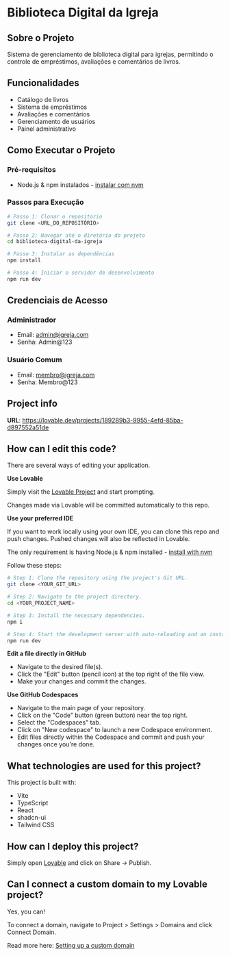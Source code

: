 # Biblioteca Digital da Igreja

## Sobre o Projeto

Sistema de gerenciamento de biblioteca digital para igrejas, permitindo o controle de empréstimos, avaliações e comentários de livros.

## Funcionalidades

- Catálogo de livros
- Sistema de empréstimos
- Avaliações e comentários
- Gerenciamento de usuários
- Painel administrativo

## Como Executar o Projeto

### Pré-requisitos

- Node.js & npm instalados - [instalar com nvm](https://github.com/nvm-sh/nvm#installing-and-updating)

### Passos para Execução

```sh
# Passo 1: Clonar o repositório
git clone <URL_DO_REPOSITÓRIO>

# Passo 2: Navegar até o diretório do projeto
cd biblioteca-digital-da-igreja

# Passo 3: Instalar as dependências
npm install

# Passo 4: Iniciar o servidor de desenvolvimento
npm run dev
```

## Credenciais de Acesso

### Administrador
- Email: admin@igreja.com
- Senha: Admin@123

### Usuário Comum
- Email: membro@igreja.com
- Senha: Membro@123

## Project info

**URL**: https://lovable.dev/projects/189289b3-9955-4efd-85ba-d897552a51de

## How can I edit this code?

There are several ways of editing your application.

**Use Lovable**

Simply visit the [Lovable Project](https://lovable.dev/projects/189289b3-9955-4efd-85ba-d897552a51de) and start prompting.

Changes made via Lovable will be committed automatically to this repo.

**Use your preferred IDE**

If you want to work locally using your own IDE, you can clone this repo and push changes. Pushed changes will also be reflected in Lovable.

The only requirement is having Node.js & npm installed - [install with nvm](https://github.com/nvm-sh/nvm#installing-and-updating)

Follow these steps:

```sh
# Step 1: Clone the repository using the project's Git URL.
git clone <YOUR_GIT_URL>

# Step 2: Navigate to the project directory.
cd <YOUR_PROJECT_NAME>

# Step 3: Install the necessary dependencies.
npm i

# Step 4: Start the development server with auto-reloading and an instant preview.
npm run dev
```

**Edit a file directly in GitHub**

- Navigate to the desired file(s).
- Click the "Edit" button (pencil icon) at the top right of the file view.
- Make your changes and commit the changes.

**Use GitHub Codespaces**

- Navigate to the main page of your repository.
- Click on the "Code" button (green button) near the top right.
- Select the "Codespaces" tab.
- Click on "New codespace" to launch a new Codespace environment.
- Edit files directly within the Codespace and commit and push your changes once you're done.

## What technologies are used for this project?

This project is built with:

- Vite
- TypeScript
- React
- shadcn-ui
- Tailwind CSS

## How can I deploy this project?

Simply open [Lovable](https://lovable.dev/projects/189289b3-9955-4efd-85ba-d897552a51de) and click on Share -> Publish.

## Can I connect a custom domain to my Lovable project?

Yes, you can!

To connect a domain, navigate to Project > Settings > Domains and click Connect Domain.

Read more here: [Setting up a custom domain](https://docs.lovable.dev/tips-tricks/custom-domain#step-by-step-guide)
